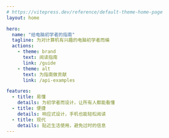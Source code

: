 ```yaml
---
# https://vitepress.dev/reference/default-theme-home-page
layout: home

hero:
  name: "给电脑初学者的指南"
  tagline: 为对计算机有兴趣的电脑初学者而编
  actions:
    - theme: brand
      text: 阅读指南
      link: /guide
    - theme: alt
      text: 为指南做贡献
      link: /api-examples

features:
  - title: 易懂
    details: 为初学者而设计，让所有人都能看懂
  - title: 便捷
    details: 响应式设计，手机也能轻松阅读
  - title: 现代
    details: 贴近生活使用，避免过时的信息
---
```


<style>
:root {
  --vp-home-hero-name-color: transparent;
  --vp-home-hero-name-background: -webkit-linear-gradient(120deg, rgb(239, 184, 63) 25%, rgb(46, 175, 125) 50%, rgb(69, 120, 185) 75%);

  --vp-home-hero-image-background-image: linear-gradient(-45deg, #df56fe 50%, #69ecff 50%);
  --vp-home-hero-image-filter: blur(44px);
}

@media (min-width: 640px) {
  :root {
    --vp-home-hero-image-filter: blur(56px);
  }
}

@media (min-width: 960px) {
  :root {
    --vp-home-hero-image-filter: blur(68px);
  }
}
</style>